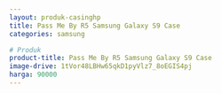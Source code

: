 ```yaml
---
layout: produk-casinghp
title: Pass Me By R5 Samsung Galaxy S9 Case
categories: samsung

# Produk
product-title: Pass Me By R5 Samsung Galaxy S9 Case
image-drive: 1tVor48LBHw65qkD1pyVlz7_8oEGIS4pj
harga: 90000
---
```

